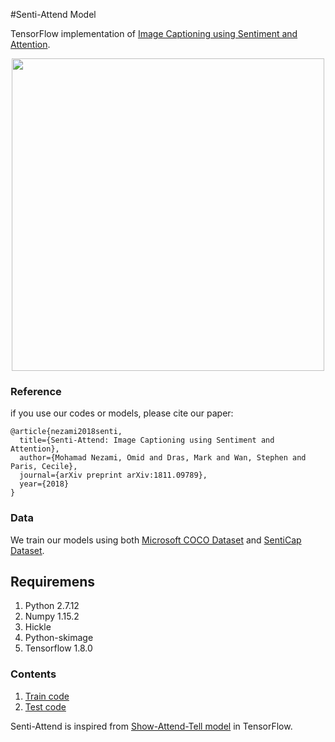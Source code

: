 #Senti-Attend Model

TensorFlow implementation of [Image Captioning using Sentiment and Attention](https://arxiv.org/abs/1811.09789).

<p align="center">
<img src="./images/platform.jpg" width=500 high=700>
</p>

### Reference
if you use our codes or models, please cite our paper:
```
@article{nezami2018senti,
  title={Senti-Attend: Image Captioning using Sentiment and Attention},
  author={Mohamad Nezami, Omid and Dras, Mark and Wan, Stephen and Paris, Cecile},
  journal={arXiv preprint arXiv:1811.09789},
  year={2018}
}
```
### Data
We train our models using both [Microsoft COCO Dataset](http://cocodataset.org/#download) and [SentiCap Dataset](http://cm.cecs.anu.edu.au/post/senticap/).

## Requiremens
1. Python 2.7.12
2. Numpy 1.15.2
3. Hickle
4. Python-skimage
3. Tensorflow 1.8.0

### Contents
1. [Train code](./train.py)
2. [Test code](./test.py)

Senti-Attend is inspired from [Show-Attend-Tell model](https://github.com/yunjey/show-attend-and-tell) in TensorFlow.
